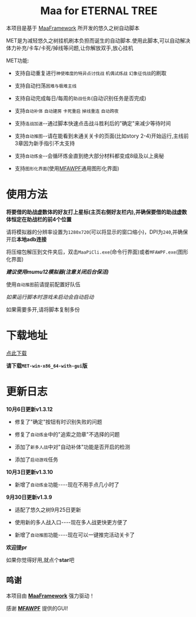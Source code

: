 <!-- markdownlint-disable MD033 MD041 -->
<p align="center">
</p>

<div align="center">

# Maa for ETERNAL TREE

</div>

本项目是基于 [MaaFramework](https://github.com/MaaXYZ/MaaFramework) 所开发的悠久之树自动脚本

MET是为减轻悠久之树挂机刷本负担而诞生的自动脚本.使用此脚本,可以自动解决体力补充/卡车/卡死/掉线等问题,让你解放双手,放心挂机

MET功能:

 - 支持自动重复进行`神使难度的特异点讨伐战` `机偶试炼战` `幻象征伐战`的刷取

 - 支持自动扫荡`困难与极难主线`

 - 支持自动完成每日/每周的`助战任务`(自动识别任务是否完成)

 - 支持`自动补体` `自动建房` `卡死重启` `掉线重连` `自动跨夜`

 - 支持`连战加速`--通过脚本快速点击战斗胜利后的"确定"来减少等待时间

 - 支持`自动推图`--请在能看到未通关关卡的页面(比如story 2-4)开始运行,主线前3章因为新手指引不太支持

 - 支持`自动炼金`--会循环炼金直到绝大部分材料都变成8级及以上奥秘

 - 支持`图形化界面`(使用[MFAWPF](https://github.com/SweetSmellFox/MFAWPF)通用图形化界面)

# 使用方法

**将要借的助战虚数体的好友打上星标(主页右侧好友栏内),并确保要借的助战虚数体恒定在助战栏的前4个位置**

请将模拟器的分辨率设置为`1280x720`(可以将显示的窗口缩小)，DPI为`240`,并确保开启**本地adb连接**

将压缩包解压到文件夹后，双击`MaaPiCli.exe`(命令行界面)或者`MFAWPF.exe`(图形化界面)

***建议使用mumu12模拟器(注意关闭后台保活)***

使用`自动推图`前请提前配置好队伍

*如果运行脚本时游戏未启动会自动启动*

如果需要多开,请将脚本复制多份

# 下载地址
[点此下载](https://github.com/shanchuan001/MET/releases)

**请下载`MET-win-x86_64-with-gui`版**


# 更新日志

**10月6日更新v1.3.12**

 - 修复了"确定"按钮有时识别失败的问题

 - 修复了`自动炼金`中的"追索之勋章"不选择的问题

 - 添加了`新多人战`中对"自动补体"功能是否开启的检测

 - 添加了`启动游戏`任务

**10月3日更新v1.3.10**

 - 新增了`自动炼金`功能----现在不用手点几小时了

**9月30日更新v1.3.9**

 - 适配了悠久之树9月25日更新

 - 使用新的多人战入口----现在多人战更快更方便了

 - 新增了`自动推图`功能----现在可以一键推完活动关卡了

  **欢迎提pr**

如果你觉得好用,就点个**star**吧

## 鸣谢

本项目由 **[MaaFramework](https://github.com/MaaXYZ/MaaFramework)** 强力驱动！
 
感谢 **[MFAWPF](https://github.com/SweetSmellFox/MFAWPF)** 提供的GUI!

